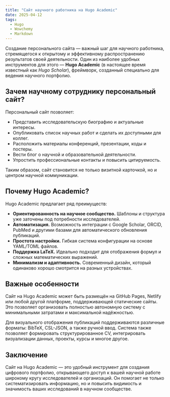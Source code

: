 ```yaml
---
title: "Сайт научного работника на Hugo Academic"
date: 2025-04-12
tags:
  - Hugo
  - Wowchemy
  - Markdown
---
```


Создание персонального сайта — важный шаг для научного работника, стремящегося к открытому и эффективному распространению результатов своей деятельности. Один из наиболее удобных инструментов для этого — **Hugo Academic** (в настоящее время известный как *Hugo Scholar*), фреймворк, созданный специально для ведения научного портфолио.

## Зачем научному сотруднику персональный сайт?

Персональный сайт позволяет:

- Представить исследовательскую биографию и актуальные интересы.
- Опубликовать список научных работ и сделать их доступными для коллег.
- Расположить материалы конференций, презентации, коды и постеры.
- Вести блог о научной и образовательной деятельности.
- Упростить профессиональные контакты и повысить цитируемость.

Таким образом, сайт становится не только визитной карточкой, но и центром научной коммуникации.

## Почему Hugo Academic?

Hugo Academic предлагает ряд преимуществ:

- **Ориентированность на научное сообщество.** Шаблоны и структура уже заточены под потребности исследователей.
- **Автоматизация.** Возможность интеграции с Google Scholar, ORCID, PubMed и другими базами для автоматического обновления публикаций.
- **Простота настройки.** Гибкая система конфигурации на основе YAML/TOML файлов.
- **Поддержка LaTeX.** Идеально подходит для отображения формул и сложных математических выражений.
- **Минимализм и адаптивность.** Современный дизайн, который одинаково хорошо смотрится на разных устройствах.

## Важные особенности

Сайт на Hugo Academic может быть размещён на GitHub Pages, Netlify или любой другой платформе, поддерживающей статические сайты. Это позволяет организовать полностью автономную систему с минимальными затратами и максимальной надёжностью.

Для визуального отображения публикаций поддерживаются различные форматы: BibTeX, CSL-JSON, а также ручной ввод. Система также позволяет формировать структурированное CV, интегрировать визуализации данных, проекты, курсы и многое другое.

## Заключение

Сайт на Hugo Academic — это удобный инструмент для создания цифрового портфолио, открывающего доступ к вашей научной работе широкому кругу исследователей и организаций. Он помогает не только систематизировать информацию, но и повысить видимость и значимость ваших исследований в научном сообществе.

